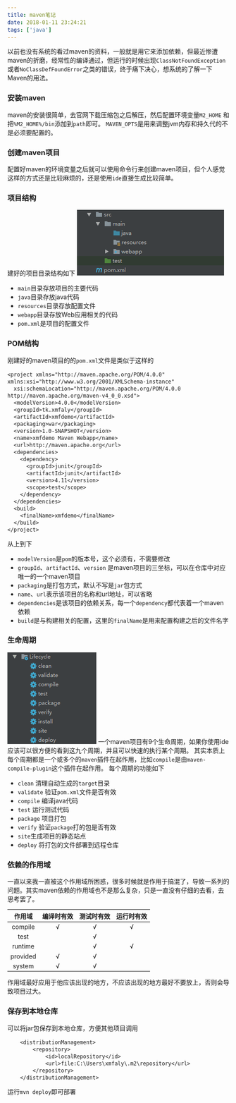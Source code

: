 ```yaml
---
title: maven笔记
date: 2018-01-11 23:24:21
tags: ['java']
---
```

以前也没有系统的看过maven的资料，一般就是用它来添加依赖，但最近惨遭maven的折磨，经常性的编译通过，但运行的时候出现`ClassNotFoundException`或者`NoClassDefFoundError`之类的错误，终于痛下决心，想系统的了解一下Maven的用法。
### 安装maven
maven的安装很简单，去官网下载压缩包之后解压，然后配置环境变量`M2_HOME` 和把`%M2_HOME%/bin`添加到`path`即可。 `MAVEN_OPTS`是用来调整jvm内存和持久代的不是必须要配置的。
### 创建maven项目
配置好maven的环境变量之后就可以使用命令行来创建maven项目，但个人感觉这样的方式还是比较麻烦的，还是使用`ide`直接生成比较简单。
### 项目结构
建好的项目目录结构如下
![image.png](/img/8297579-eb60ad2523fb18c7.png)
* `main`目录存放项目的主要代码
* `java`目录存放java代码
* `resources`目录存放配置文件
* `webapp`目录存放Web应用相关的代码
* `pom.xml`是项目的配置文件
### POM结构
刚建好的maven项目的的`pom.xml`文件是类似于这样的
```
<project xmlns="http://maven.apache.org/POM/4.0.0" xmlns:xsi="http://www.w3.org/2001/XMLSchema-instance"
  xsi:schemaLocation="http://maven.apache.org/POM/4.0.0 http://maven.apache.org/maven-v4_0_0.xsd">
  <modelVersion>4.0.0</modelVersion>
  <groupId>tk.xmfaly</groupId>
  <artifactId>xmfdemo</artifactId>
  <packaging>war</packaging>
  <version>1.0-SNAPSHOT</version>
  <name>xmfdemo Maven Webapp</name>
  <url>http://maven.apache.org</url>
  <dependencies>
    <dependency>
      <groupId>junit</groupId>
      <artifactId>junit</artifactId>
      <version>4.11</version>
      <scope>test</scope>
    </dependency>
  </dependencies>
  <build>
    <finalName>xmfdemo</finalName>
  </build>
</project>
```
从上到下
* `modelVersion`是`pom`的版本号，这个必须有，不需要修改
* `groupId`、`artifactId`、`version` 是maven项目的三坐标，可以在仓库中对应唯一的一个maven项目
* `packaging`是打包方式，默认不写是`jar`包方式
* `name`、`url`表示该项目的名称和url地址，可以省略
* `dependencies`是该项目的依赖关系，每一个`dependency`都代表着一个maven依赖
* `build`是与构建相关的配置，这里的`finalName`是用来配置构建之后的文件名字
### 生命周期
![image.png](/img/8297579-5b443d5904207367.png)
一个maven项目有9个生命周期，如果你使用ide应该可以很方便的看到这九个周期，并且可以快速的执行某个周期。
其实本质上每个周期都是一个或多个的`maven`插件在起作用，比如`compile`是由`maven-compile-plugin`这个插件在起作用。
每个周期的功能如下
* `clean` 清理自动生成的`target`目录
* `validate` 验证`pom.xml`文件是否有效
* `compile` 编译java代码
* `test` 运行测试代码
* `package` 项目打包
* `verify` 验证`package`打的包是否有效
* `site`生成项目的静态站点
* `deploy` 将打包的文件部署到远程仓库
### 依赖的作用域
一直以来我一直被这个作用域所困惑，很多时候就是作用于搞混了，导致一系列的问题。其实maven依赖的作用域也不是那么复杂，只是一直没有仔细的去看，去思考罢了。

|作用域|编译时有效|测试时有效|运行时有效|
|:--:|:--:|:--:|:--:|
|compile|&radic;|&radic;|&radic;|
|test||&radic;||
|runtime||&radic;|&radic;|
|provided|&radic;|&radic;||
|system|&radic;|&radic;||
作用域最好应用于他应该出现的地方，不应该出现的地方最好不要放上，否则会导致项目过大。
### 保存到本地仓库
可以将jar包保存到本地仓库，方便其他项目调用
```
    <distributionManagement>
        <repository>
            <id>localRepository</id>
            <url>file:C:\Users\xmfaly\.m2\repository</url>
        </repository>
    </distributionManagement>
```
运行`mvn deploy`即可部署

